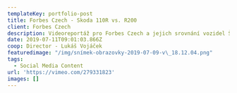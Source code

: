 ```yaml
---
templateKey: portfolio-post
title: Forbes Czech - Skoda 110R vs. R200
client: Forbes Czech
description: Videoreportáž pro Forbes Czech a jejich srovnání vozidel Škoda 110R a R200.
date: 2019-07-11T09:01:03.866Z
coop: Director - Lukáš Vojáček
featuredimage: "/img/snímek-obrazovky-2019-07-09-v\_18.12.04.png"
tags:
  - Social Media Content
url: 'https://vimeo.com/279331823'
images: []
---
```


